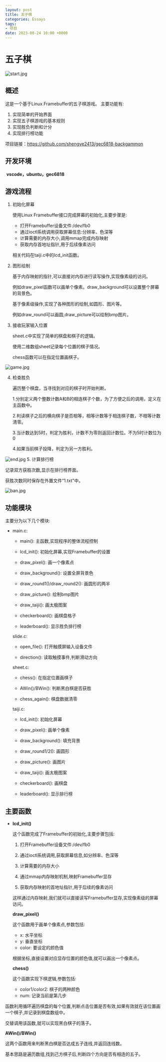 ```yaml
---
layout: post
title: 五子棋
categories: Essays
tags:
- 项目
date: 2023-08-24 10:00 +0000
---
```

# 五子棋
![start.jpg](https://pic7.58cdn.com.cn/nowater/webim/big/n_v21881d2fee4864d3dac441fdc88516217.jpg)
## 概述

   这是一个基于Linux Framebuffer的五子棋游戏。
主要功能有:

1. 实现简单的开始界面
2. 实现五子棋游戏的基本规则
3. 实现胜负判断和计分
4. 实现排行榜功能

项目链接：https://github.com/shengye2413/gec6818-backgammon

## 开发环境

​	**vscode，ubuntu，gec6818**

## 游戏流程

1. 初始化屏幕

   使用Linux Framebuffer接口完成屏幕的初始化,主要步骤是:

   - 打开Framebuffer设备文件:/dev/fb0
   - 通过ioctl系统调用获取屏幕信息:分辨率、色深等
   - 计算需要的内存大小,调用mmap完成内存映射
   - 获取内存首地址指针,用于后续像素访问

   相关代码在taiji.c中的lcd_init函数。

2. 图形绘制

   基于内存映射的指针,可以直接对内存进行读写操作,实现像素级的访问。

   例如draw_pixel函数可以画单个像素。draw_background可以设置整个屏幕的背景色。

   基于像素级操作,实现了各种图形的绘制,如圆形、图片等。

   例如draw_round可以画圆,draw_picture可以绘制bmp图片。

3. 接收玩家输入位置

   sheet.c中实现了简单的棋盘和棋子的逻辑。

   使用二维数组sheet记录每个位置的棋子情况。

   chess函数可以在指定位置画棋子。

![game.jpg](https://pic7.58cdn.com.cn/nowater/webim/big/n_v23bfce5497e914e24aff7c8f2cacd9c23.jpg)

4. 检查胜负

   遍历整个棋盘，当寻找到对应的棋子时开始判断。

   1.分别定义两个整数计数A和B的相连棋子个数，为了方便之后的调用，定义在主函数中。

   2.判读棋子之后的横向棋子是否相等，相等计数等于相连棋子数，不相等计数清零。

   3.当计数达到5时，判定为胜利，计数不为零则返回计数位。不为5时计数位为0

   4.如果当前棋子投降，判定为另一方胜利。

![end.jpg](https://pic8.58cdn.com.cn/nowater/webim/big/n_v2902df2d7261c4a678e7a8ebb661e858b.jpg)
5. 计算排行榜

   记录双方获胜次数,显示在排行榜界面。

   获胜次数同时保存在外置文件“1.txt"中。
 

![ban.jpg](https://pic6.58cdn.com.cn/nowater/webim/big/n_v21b7f67c645d3441aaf1d46d3a59793e2.jpg)

## 功能模块

主要分为以下几个模块:

- main.c:
  
  - main(): 主函数,实现程序的整体流程控制
  
  - lcd_init(): 初始化屏幕,实现Framebuffer的设置
  
  - draw_pixel(): 画一个像素点
  
  - draw_background(): 设置全屏背景色 
  
  - draw_round1()/draw_round2(): 画圆形的两半
  
  - draw_picture(): 绘制bmp图片
  
  - draw_taiji(): 画太极图案
  
  - checkerboard(): 画棋盘格子
  
  - leaderboard(): 显示胜负排行榜
  
  slide.c:
  
  - open_file(): 打开触摸屏输入设备文件
  
  - direction(): 读取触摸事件,判断滑动方向
  
  sheet.c:
  
  - chess(): 在指定位置画棋子
  
  - AWin()/BWin(): 判断黑白棋是否获胜
  
  - chess_again(): 棋盘数据清零
  
  taiji.c:
  
  - lcd_init(): 初始化屏幕
  
  - draw_pixel(): 画单个像素
  
  - draw_background(): 填充背景
  
  - draw_round1/2(): 画圆形
  
  - draw_picture(): 画图片 
  
  - draw_taiji(): 画太极图案
  
  - checkerboard(): 画棋盘
  
  - leaderboard(): 显示排行榜

## 主要函数

- **lcd_init()**

  这个函数完成了Framebuffer的初始化,主要步骤包括:

  1. 打开Framebuffer设备文件:/dev/fb0

  2. 通过ioctl系统调用,获取屏幕信息,如分辨率、色深等

  3. 计算需要的内存大小

  4. 通过mmap内存映射机制,映射Framebuffer显存

  5. 获取内存映射的首地址指针,用于后续的像素访问

  这样通过内存映射,我们就可以直接读写Framebuffer显存,实现像素级的屏幕访问。

  **draw_pixel()**

  这个函数用于画单个像素点,参数包括:

  - x: 水平坐标
  - y: 垂直坐标  
  - color: 要设定的颜色值

  根据坐标,直接设置对应显存位置的颜色值,就可以画出一个像素点。

  **chess()** 

  这个函数实现下棋逻辑,参数包括:

  - color1/color2: 棋子的两种颜色
  - num: 记录当前是第几步


函数利用循环遍历棋盘的每个位置,判断点击位置是否有效,如果有效就在该位置画一个棋子,并记录到棋盘数组中。

交替调用该函数,就可以实现黑白棋子的落子。

**AWin()/BWin()**

这两个函数用来判断黑白棋是否达成五子连线,并返回连线数。

基本思路是遍历数组,找到己方棋子后,判断四个方向是否有相连的五子。
